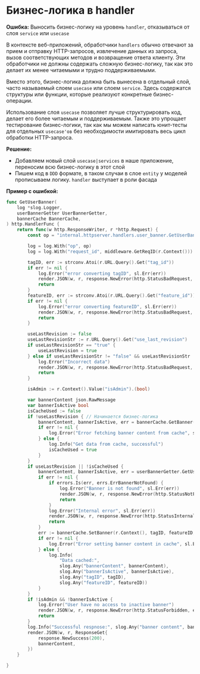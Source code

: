 # Бизнес-логика в handler

**Ошибка:**
Выносить бизнес-логику на уровень `handler`, отказываться от слоя `service` или `usecase`

В контексте веб-приложений, обработчики `handlers` обычно отвечают за прием и отправку HTTP-запросов, извлечение данных из запроса, вызов соответствующих методов и возвращение ответа клиенту. Эти обработчики не должны содержать сложную бизнес-логику, так как это делает их менее читаемыми и трудно поддерживаемыми.

Вместо этого, бизнес-логика должна быть вынесена в отдельный слой, часто называемый слоем `usecase` или слоем `service`. Здесь содержатся структуры или функции, которые реализуют конкретные бизнес-операции.

Использование слоя `usecase` позволяет лучше структурировать код, делает его более читаемым и поддерживаемым. Также это упрощает тестирование бизнес-логики, так как мы можем написать юнит-тесты для отдельных `usecase'ов` без необходимости имитировать весь цикл обработки HTTP-запроса.

**Решение:**

- Добавляем новый слой `usecase|services` в наше приложение, переносим всю бизнес-логику в этот слой
- Пишем код в `DDD` формате, в таком случаи в слое `entity` у моделей прописываем логику. `handler` выступает в роли фасада

**Пример с ошибкой:**

```go
func GetUserBanner(
	log *slog.Logger,
	userBannerGetter UserBannerGetter,
	bannerCache BannerCache,
) http.HandlerFunc {
	return func(w http.ResponseWriter, r *http.Request) {
		const op = "internal.httpserver.handlers.user_banner.GetUserBanner"

		log = log.With("op", op)
		log = log.With("request_id", middleware.GetReqID(r.Context()))

		tagID, err := strconv.Atoi(r.URL.Query().Get("tag_id"))
		if err != nil {
			log.Error("error converting tagID", sl.Err(err))
			render.JSON(w, r, response.NewError(http.StatusBadRequest, "Incorrect data"))
			return
		}
		featureID, err := strconv.Atoi(r.URL.Query().Get("feature_id"))
		if err != nil {
			log.Error("error converting featureID", sl.Err(err))
			render.JSON(w, r, response.NewError(http.StatusBadRequest, "Incorrect data"))
			return
		}

		useLastRevision := false
		useLastRevisionStr := r.URL.Query().Get("use_last_revision")
		if useLastRevisionStr == "true" {
			useLastRevision = true
		} else if useLastRevisionStr != "false" && useLastRevisionStr != "" {
			log.Error("Incorrect data")
			render.JSON(w, r, response.NewError(http.StatusBadRequest, "Incorrect data"))
			return
		}

		isAdmin := r.Context().Value("isAdmin").(bool)

		var bannerContent json.RawMessage
		var bannerIsActive bool
		isCacheUsed := false
		if !useLastRevision { // Начинается бизнес-логика
			bannerContent, bannerIsActive, err = bannerCache.GetBanner(r.Context(), tagID, featureID)
			if err != nil {
				log.Error("Error fetching banner content from cache", sl.Err(err))
			} else {
				log.Info("Get data from cache, successful")
				isCacheUsed = true
			}
		}
		if useLastRevision || !isCacheUsed {
			bannerContent, bannerIsActive, err = userBannerGetter.GetUserBanner(r.Context(), tagID, featureID)
			if err != nil {
				if errors.Is(err, errs.ErrBannerNotFound) {
					log.Error("Banner is not found", sl.Err(err))
					render.JSON(w, r, response.NewError(http.StatusNotFound, "Banner is not found"))
					return
				}
				log.Error("Internal error", sl.Err(err))
				render.JSON(w, r, response.NewError(http.StatusInternalServerError, "Intrenal error"))
				return
			}
			err := bannerCache.SetBanner(r.Context(), tagID, featureID, &models.BannerForUser{bannerContent, bannerIsActive})
			if err != nil {
				log.Error("Error setting banner content in cache", sl.Err(err))
			} else {
				log.Info(
					"Data cached:",
					slog.Any("bannerContent", bannerContent),
					slog.Any("bannerIsActive", bannerIsActive),
					slog.Any("tagID", tagID),
					slog.Any("featureID", featureID))
			}
		}
		if !isAdmin && !bannerIsActive {
			log.Error("User have no access to inactive banner")
			render.JSON(w, r, response.NewError(http.StatusForbidden, errs.ErrUserDoesNotHaveAccess.Error()))
			return
		}
		log.Info("Successful respnose:", slog.Any("banner content", bannerContent))
		render.JSON(w, r, ResponseGet{
			response.NewSuccess(200),
			bannerContent,
		})
	}

}

```

